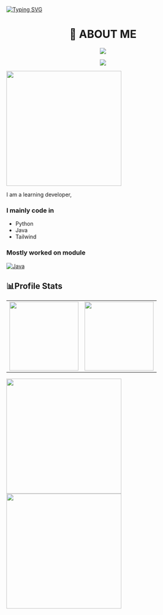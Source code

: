 [![Typing SVG](https://readme-typing-svg.herokuapp.com?font=Kanit&size=35&duration=2000&pause=500&color=ADD8E6&width=435&lines=Wsp;welcome+to+🐳\'s+profile)](https://github.com/r5tro/)


# <h1 align="center"> 🤔 ABOUT ME </h1>

<p align="center">
  <a><img src="https://readme-typing-svg.herokuapp.com?color=ADD8E6&size=30&center=true&lines=Learning++developer;Experienced+in+python;Keen+to+learn+new+things"></a>
</p>
<p align="center">  
<img src="https://komarev.com/ghpvc/?username=r5tro">
</p>

<img src="https://files.catbox.moe/qv4vi8.gif" width="300"/>

I am a learning developer, </br>

### I mainly code in
- Python  
- Java
- Tailwind
</img>

### Mostly worked on module



<!-- py -->
<a align="left" href="https://github.com/cop-discord?tab=repositories" target="_blank"><img alt="Java" src="https://img.shields.io/badge/-Java-3776AB?style=flat-square&logo=Java&logoColor=white"></a>




## 📊Profile Stats


<table width="100%" align="center">
  <tr>
    <td>
<img height="180em" src="https://github-readme-stats.vercel.app/api?username=cop-discord&show_icons=true&theme=r5tro" /> </td>
<td> <img height="180em" src="https://github-readme-stats.vercel.app/api/top-langs/?username=r5tro&show_icons=true&hide_border=true&layout=compact&langs_count=8&theme=tokyonight"/> </td>  
  
  </tr>
 <table>
<p align="left">
  <a href="https://github.com/cop-discord/rival"><img width="300" src="https://denvercoder1-github-readme-stats.vercel.app/api/pin/?username=cop-discord&repo=rival&theme=react&bg_color=1F222E&title_color=F85D7F&icon_color=F8D866&hide_border=true&show_icons=false"></a>
  <a href="https://github.com/cop-discord/button_paginator"><img width="300" src="https://denvercoder1-github-readme-stats.vercel.app/api/pin/?username=cop-discord&repo=button_paginator&theme=react&bg_color=1F222E&title_color=F85D7F&icon_color=F8D866&hide_border=true&show_icons=false"></a>



</p>


